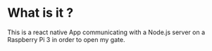# What is it ?
This is a react native App communicating with a Node.js server on a Raspberry Pi 3 in order to open my gate.
